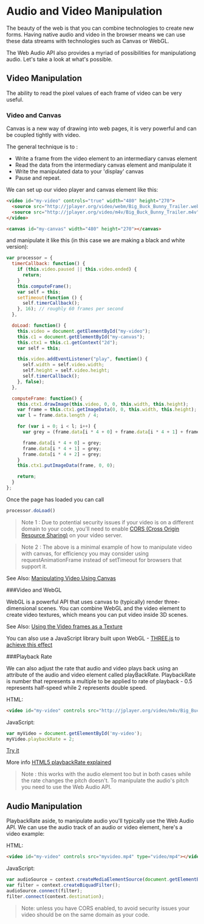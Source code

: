 Audio and Video Manipulation
============================

The beauty of the web is that you can combine technologies to create new forms. Having native audio and video in the browser means we can use these data streams with technologies such as Canvas or WebGL.

The Web Audio API also provides a myriad of possibilities for manipulationg audio. Let's take a look at what's possible.


Video Manipulation
------------------

The ability to read the pixel values of each frame of video can be very useful.

### Video and Canvas

Canvas is a new way of drawing into web pages, it is very powerful and can be coupled tightly with video.

The general technique is to :

- Write a frame from the video element to an intermediary canvas element
- Read the data from the intermediary canvas element and manipulate it
- Write the manipulated data to your 'display' canvas
- Pause and repeat.

We can set up our video player and canvas element like this:

`````html
<video id="my-video" controls="true" width="480" height="270">
  <source src="http://jplayer.org/video/webm/Big_Buck_Bunny_Trailer.webm" type="video/webm">
  <source src="http://jplayer.org/video/m4v/Big_Buck_Bunny_Trailer.m4v" type="video/mp4">
</video>

<canvas id="my-canvas" width="480" height="270"></canvas>
`````

and manipulate it like this (in this case we are making a black and white version):

`````javascript
var processor = {  
  timerCallback: function() {  
    if (this.video.paused || this.video.ended) {  
      return;  
    }  
    this.computeFrame();  
    var self = this;  
    setTimeout(function () {  
      self.timerCallback();  
    }, 16); // roughly 60 frames per second  
  }, 

  doLoad: function() { 
    this.video = document.getElementById("my-video"); 
    this.c1 = document.getElementById("my-canvas"); 
    this.ctx1 = this.c1.getContext("2d"); 
    var self = this;  

    this.video.addEventListener("play", function() { 
      self.width = self.video.width;  
      self.height = self.video.height;  
      self.timerCallback(); 
    }, false); 
  },  

  computeFrame: function() { 
    this.ctx1.drawImage(this.video, 0, 0, this.width, this.height); 
    var frame = this.ctx1.getImageData(0, 0, this.width, this.height); 
    var l = frame.data.length / 4;  

    for (var i = 0; i < l; i++) {
      var grey = (frame.data[i * 4 + 0] + frame.data[i * 4 + 1] + frame.data[i * 4 + 2]) / 3; 

      frame.data[i * 4 + 0] = grey; 
      frame.data[i * 4 + 1] = grey; 
      frame.data[i * 4 + 2] = grey; 
    } 
    this.ctx1.putImageData(frame, 0, 0); 

    return; 
  } 
};  
`````

Once the page has loaded you can call 
`````javascript
processor.doLoad()
`````

>Note 1 : Due to potential security issues if your video is on a different domain to your code, you'll need to enable [CORS (Cross Origin Resource Sharing)](http://en.wikipedia.org/wiki/Cross-origin_resource_sharing) on your video server.

>Note 2 : The above is a minimal example of how to manipulate video with canvas, for efficiency you may consider using requestAnimationFrame instead of setTimeout for browsers that support it. 

See Also: [Manipulating Video Using Canvas](https://developer.mozilla.org/en-US/docs/Web/HTML/Manipulating_video_using_canvas)

###Video and WebGL

WebGL is a powerful API that uses canvas to (typically) render three-dimensional scenes. You can combine WebGL and the video element to create video textures, which means you can put video inside 3D scenes.

See Also: [Using the Video frames as a Texture](https://developer.mozilla.org/en-US/docs/Web/WebGL/Animating_textures_in_WebGL#Using_the_video_frames_as_a_texture)

You can also use a JavaScript library built upon WebGL - [THREE.js](http://threejs.org) to [achieve this effect](http://stemkoski.github.io/Three.js/Video.html) 

###Playback Rate

We can also adjust the rate that audio and video plays back using an attribute of the audio and video element called playBackRate. PlaybackRate is number that represents a multiple to be applied to rate of playback - 0.5 represents half-speed while 2 represents double speed.

HTML:
`````html
<video id="my-video" controls src="http://jplayer.org/video/m4v/Big_Buck_Bunny_Trailer.m4v"></video>
`````

JavaScript:
`````javascript
var myVideo = document.getElementById('my-video');
myVideo.playbackRate = 2;
`````

[Try it](http://jsbin.com/qomuvefu/2/edit)

More info [HTML5 playbackRate explained](https://developer.mozilla.org/en-US/Apps/Build/Manipulating_media/HTML5_playbackRate_explained)

>Note : this works with the audio element too but in both cases while the rate changes the pitch doesn't. To manipulate the audio's pitch you need to use the Web Audio API.


Audio Manipulation
------------------

PlaybackRate aside, to manipulate audio you'll typically use the Web Audio API. We can use the audio track of an audio or video element, here's a video example:

HTML:
`````html
<video id="my-video" controls src="myvideo.mp4" type="video/mp4"></video>
`````

JavaScript:
`````javascript
var audioSource = context.createMediaElementSource(document.getElementById("my-video"));
var filter = context.createBiquadFilter();
audioSource.connect(filter);
filter.connect(context.destination);
`````

> Note: unless you have CORS enabled, to avoid security issues your video should be on the same domain as your code.
